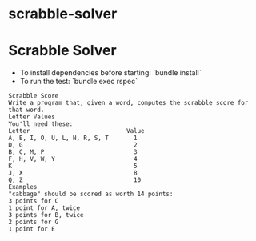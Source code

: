 # scrabble-solver

<h1> Scrabble Solver </h1>
<ul>
  <li> To install dependencies before starting: `bundle install` </li>
  <li> To run the test: `bundle exec rspec` </li>
</ul>

```
Scrabble Score
Write a program that, given a word, computes the scrabble score for that word.
Letter Values
You'll need these:
Letter                           Value
A, E, I, O, U, L, N, R, S, T       1
D, G                               2
B, C, M, P                         3
F, H, V, W, Y                      4
K                                  5
J, X                               8
Q, Z                               10
Examples
"cabbage" should be scored as worth 14 points:
3 points for C
1 point for A, twice
3 points for B, twice
2 points for G
1 point for E
```
